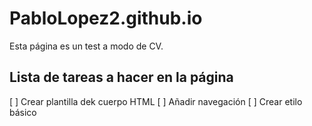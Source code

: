 # PabloLopez2.github.io


Esta página es un test a modo de CV.

## Lista de tareas a hacer en la página

[ ] Crear plantilla dek cuerpo HTML
[ ] Añadir navegación
[ ] Crear etilo básico
